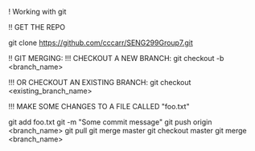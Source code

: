 ! Working with git
 

!! GET THE REPO

git clone https://github.com/cccarr/SENG299Group7.git

!! GIT MERGING:
!!! CHECKOUT A NEW BRANCH:
git checkout -b <branch_name>

!!! OR CHECKOUT AN EXISTING BRANCH:
git checkout <existing_branch_name>


!!! MAKE SOME CHANGES TO A FILE CALLED "foo.txt"

git add foo.txt
git -m "Some commit message"
git push origin <branch_name>
git pull
git merge master
git checkout master
git merge <branch_name>




